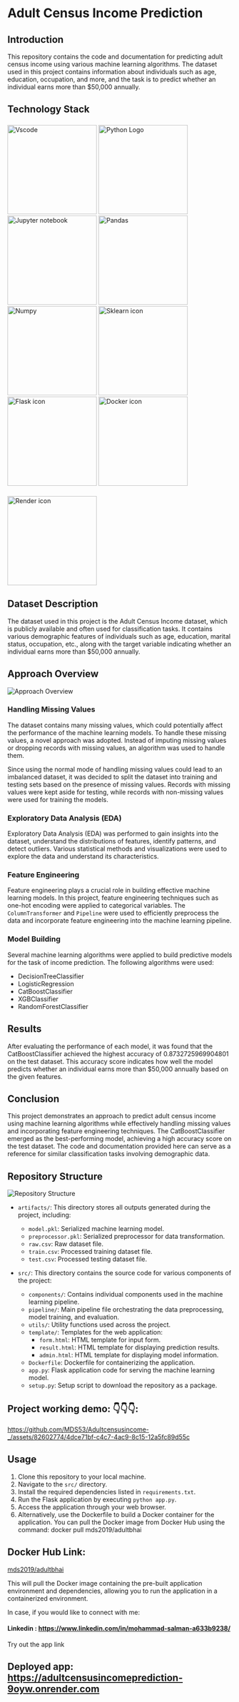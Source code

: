 
# Adult Census Income Prediction

## Introduction

This repository contains the code and documentation for predicting adult census income using various machine learning algorithms. The dataset used in this project contains information about individuals such as age, education, occupation, and more, and the task is to predict whether an individual earns more than $50,000 annually.



## Technology Stack
### 
<img src="https://github.com/MDS53/Adultcensusincome-_/assets/82602774/4a1d188d-a4bc-4d25-881d-80e6db331914" alt="Vscode" width="200"/>

<img src="https://github.com/MDS53/Adultcensusincome-_/assets/82602774/4f0730f0-0f7f-4536-af72-ca89802f8b77" alt="Python Logo" width="200"/>

<img src="https://github.com/MDS53/Adultcensusincome-_/assets/82602774/b5ab334c-4f77-4e07-9556-99c6874022e1" alt="Jupyter notebook" width="200"/>

<img src="https://github.com/MDS53/Adultcensusincome-_/assets/82602774/df040526-5e3f-4309-92a2-b092e0bfea9f" alt="Pandas" width="200"/>

<img src="https://github.com/MDS53/Adultcensusincome-_/assets/82602774/708ee0a7-f846-494b-b1ec-a22fa1bf572e" alt="Numpy" width="200"/>

<img src="https://github.com/MDS53/Adultcensusincome-_/assets/82602774/9ff1d913-4cd5-4411-a6b4-0cd66eaf6acb" alt="Sklearn icon" width="200"/>

<img src="https://github.com/MDS53/Adultcensusincome-_/assets/82602774/7b006b84-93e2-4edc-b3ff-bd0d0672b2f5" alt="Flask icon" width="200"/>

<img src="https://github.com/MDS53/Adultcensusincome-_/assets/82602774/05210c5c-bbec-4efa-a6c6-f859b2fa9121" alt="Docker icon" width="200"/>

####
<img src="https://github.com/MDS53/Adultcensusincome-_/assets/82602774/a7812838-6e90-4ecb-8122-db94b0c76a33" alt="Render icon" width="200"/>



  

## Dataset Description

The dataset used in this project is the Adult Census Income dataset, which is publicly available and often used for classification tasks. It contains various demographic features of individuals such as age, education, marital status, occupation, etc., along with the target variable indicating whether an individual earns more than $50,000 annually.

## Approach Overview
![Approach Overview](https://github.com/MDS53/Adultcensusincome-_/assets/82602774/05a0da34-9120-46f9-93ff-cb83903fa0ce)



### Handling Missing Values

The dataset contains many missing values, which could potentially affect the performance of the machine learning models. To handle these missing values, a novel approach was adopted. Instead of imputing missing values or dropping records with missing values, an algorithm was used to handle them.

Since using the normal mode of handling missing values could lead to an imbalanced dataset, it was decided to split the dataset into training and testing sets based on the presence of missing values. Records with missing values were kept aside for testing, while records with non-missing values were used for training the models.

### Exploratory Data Analysis (EDA)

Exploratory Data Analysis (EDA) was performed to gain insights into the dataset, understand the distributions of features, identify patterns, and detect outliers. Various statistical methods and visualizations were used to explore the data and understand its characteristics.

### Feature Engineering

Feature engineering plays a crucial role in building effective machine learning models. In this project, feature engineering techniques such as one-hot encoding were applied to categorical variables. The `ColumnTransformer` and `Pipeline` were used to efficiently preprocess the data and incorporate feature engineering into the machine learning pipeline.

### Model Building

Several machine learning algorithms were applied to build predictive models for the task of income prediction. The following algorithms were used:

- DecisionTreeClassifier
- LogisticRegression
- CatBoostClassifier
- XGBClassifier
- RandomForestClassifier

## Results

After evaluating the performance of each model, it was found that the CatBoostClassifier achieved the highest accuracy of 0.8732725969904801 on the test dataset. This accuracy score indicates how well the model predicts whether an individual earns more than $50,000 annually based on the given features.

## Conclusion

This project demonstrates an approach to predict adult census income using machine learning algorithms while effectively handling missing values and incorporating feature engineering techniques. The CatBoostClassifier emerged as the best-performing model, achieving a high accuracy score on the test dataset. The code and documentation provided here can serve as a reference for similar classification tasks involving demographic data.

## Repository Structure
![Repository Structure](https://github.com/MDS53/Adultcensusincome-_/assets/82602774/0537c487-2e19-443e-a204-f9151cb2450b)



- `artifacts/`: This directory stores all outputs generated during the project, including:
  - `model.pkl`: Serialized machine learning model.
  - `preprocessor.pkl`: Serialized preprocessor for data transformation.
  - `raw.csv`: Raw dataset file.
  - `train.csv`: Processed training dataset file.
  - `test.csv`: Processed testing dataset file.

- `src/`: This directory contains the source code for various components of the project:
  - `components/`: Contains individual components used in the machine learning pipeline.
  - `pipeline/`: Main pipeline file orchestrating the data preprocessing, model training, and evaluation.
  - `utils/`: Utility functions used across the project.
  - `template/`: Templates for the web application:
    - `form.html`: HTML template for input form.
    - `result.html`: HTML template for displaying prediction results.
    - `admin.html`: HTML template for displaying model information.
  - `Dockerfile`: Dockerfile for containerizing the application.
  - `app.py`: Flask application code for serving the machine learning model.
  - `setup.py`: Setup script to download the repository as a package.


## Project working demo: 👇👇👇:

https://github.com/MDS53/Adultcensusincome-_/assets/82602774/4dce71bf-c4c7-4ac9-8c15-12a5fc89d55c


## Usage

1. Clone this repository to your local machine.
2. Navigate to the `src/` directory.
3. Install the required dependencies listed in `requirements.txt`.
4. Run the Flask application by executing `python app.py`.
5. Access the application through your web browser.
6. Alternatively, use the Dockerfile to build a Docker container for the application. You can pull the Docker image from Docker Hub using the command: docker pull mds2019/adultbhai



## Docker Hub Link:
[mds2019/adultbhai](https://hub.docker.com/r/mds2019/adultbhai)

This will pull the Docker image containing the pre-built application environment and dependencies, allowing you to run the application in a containerized environment.


In case, if you would like to connect with me:
#### Linkedin : https://www.linkedin.com/in/mohammad-salman-a633b9238/
Try out the app link 
## Deployed app: https://adultcensusincomeprediction-9oyw.onrender.com


